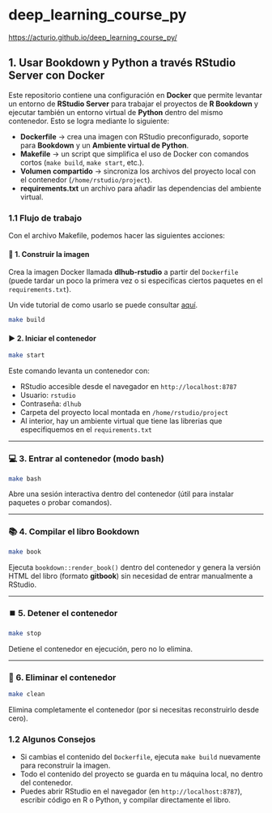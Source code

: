 # deep_learning_course_py

https://acturio.github.io/deep_learning_course_py/

## 1. Usar Bookdown y Python a través RStudio Server con Docker

Este repositorio contiene una configuración en **Docker** que permite levantar un entorno de **RStudio Server** para trabajar el proyectos de **R Bookdown** y ejecutar también un entorno virtual de **Python** dentro del mismo contenedor. Esto se logra mediante lo siguiente:

- **Dockerfile** → crea una imagen con RStudio preconfigurado, soporte para **Bookdown** y un **Ambiente virtual de Python**.  
- **Makefile** → un script que simplifica el uso de Docker con comandos cortos (`make build`, `make start`, etc.).  
- **Volumen compartido** → sincroniza los archivos del proyecto local con el contenedor (`/home/rstudio/project`). 
- **requirements.txt** un archivo para añadir las dependencias del ambiente virtual.
  
### 1.1 Flujo de trabajo

Con el archivo Makefile, podemos hacer las siguientes acciones:

#### 🔨 1. Construir la imagen
Crea la imagen Docker llamada **dlhub-rstudio** a partir del `Dockerfile` (puede tardar un poco la primera vez o si especificas ciertos paquetes en el `requirements.txt`).

Un vide tutorial de como usarlo se puede consultar [aquí](https://drive.google.com/file/d/1KFbvFchnqvybFSRn0hoeNwkGu_Lr1zzq/view?usp=share_link).

```bash
make build
```
#### ▶️ 2. Iniciar el contenedor
```bash
make start
```
Este comando levanta un contenedor con:
- RStudio accesible desde el navegador en `http://localhost:8787`
- Usuario: `rstudio`
- Contraseña: `dlhub`
- Carpeta del proyecto local montada en `/home/rstudio/project`
- Al interior, hay un ambiente virtual que tiene las librerias que especifiquemos en el `requirements.txt`

---

### 💻 3. Entrar al contenedor (modo bash)
```bash
make bash
```
Abre una sesión interactiva dentro del contenedor (útil para instalar paquetes o probar comandos).

---

### 📚 4. Compilar el libro Bookdown
```bash
make book
```
Ejecuta `bookdown::render_book()` dentro del contenedor y genera la versión HTML del libro (formato **gitbook**) sin necesidad de entrar manualmente a RStudio.

---

### ⏹️ 5. Detener el contenedor
```bash
make stop
```
Detiene el contenedor en ejecución, pero no lo elimina.

---

### 🧹 6. Eliminar el contenedor
```bash
make clean
```
Elimina completamente el contenedor (por si necesitas reconstruirlo desde cero).

### 1.2 Algunos Consejos

- Si cambias el contenido del `Dockerfile`, ejecuta `make build` nuevamente para reconstruir la imagen.  
- Todo el contenido del proyecto se guarda en tu máquina local, no dentro del contenedor.  
- Puedes abrir RStudio en el navegador (en `http://localhost:8787`), escribir código en R o Python, y compilar directamente el libro.